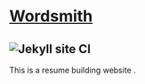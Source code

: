 # [Wordsmith](https://word-smith.herokuapp.com/)
## ![Jekyll site CI](https://github.com/Pratyush-Saxena/wordsmith/workflows/Jekyll%20site%20CI/badge.svg)

This is a resume building website .
